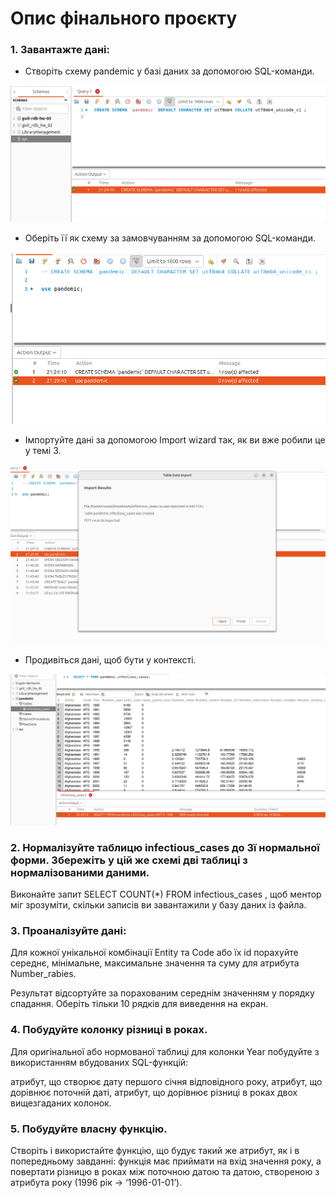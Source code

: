 # Опис фінального проєкту

### 1. Завантажте дані:

- Створіть схему pandemic у базі даних за допомогою SQL-команди.

![task1_1](./imgs/task1_1.png)

- Оберіть її як схему за замовчуванням за допомогою SQL-команди.

![task1_2](./imgs/task1_2.png)

- Імпортуйте дані за допомогою Import wizard так, як ви вже робили це у темі 3.

![task1_3](./imgs/task1_3.png)

- Продивіться дані, щоб бути у контексті.

![task1_4](./imgs/task1_4.png)

### 2. Нормалізуйте таблицю infectious_cases до 3ї нормальної форми. Збережіть у цій же схемі дві таблиці з нормалізованими даними.

Виконайте запит SELECT COUNT(\*) FROM infectious_cases , щоб ментор міг зрозуміти, скільки записів ви завантажили у базу даних із файла.

### 3. Проаналізуйте дані:

Для кожної унікальної комбінації Entity та Code або їх id порахуйте середнє, мінімальне, максимальне значення та суму для атрибута Number_rabies.

Результат відсортуйте за порахованим середнім значенням у порядку спадання.
Оберіть тільки 10 рядків для виведення на екран.

### 4. Побудуйте колонку різниці в роках.

Для оригінальної або нормованої таблиці для колонки Year побудуйте з використанням вбудованих SQL-функцій:

атрибут, що створює дату першого січня відповідного року,
атрибут, що дорівнює поточній даті,
атрибут, що дорівнює різниці в роках двох вищезгаданих колонок.

### 5. Побудуйте власну функцію.

Створіть і використайте функцію, що будує такий же атрибут, як і в попередньому завданні: функція має приймати на вхід значення року, а повертати різницю в роках між поточною датою та датою, створеною з атрибута року (1996 рік → ‘1996-01-01’).
